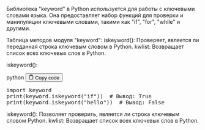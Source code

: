 <p>Библиотека "keyword" в Python используется для работы с ключевыми словами языка.
Она предоставляет набор функций для проверки и манипуляции ключевыми словами, такими как "if", "for", "while" и другими.</p>
<p>Таблица методов модуля "keyword":
iskeyword(): Проверяет, является ли переданная строка ключевым словом в Python.
kwlist: Возвращает список всех ключевых слов в Python.</p>
<p>iskeyword():</p>
<div class="code-element">
<div class="lang-line">
  <text>python</text>
  <button class="copy-button"
          id="codeb08d4f1bc07e18b67382f1f78e3a3669b"
          onclick="copyCode(codeb08d4f1bc07e18b67382f1f78e3a3669, codeb08d4f1bc07e18b67382f1f78e3a3669b)">
    <svg stroke="currentColor"
         fill="none"
         stroke-width="2"
         viewBox="0 0 24 24"
         stroke-linecap="round"
         stroke-linejoin="round"
         class="h-4 w-4"
         height="1em"
         width="1em"
         xmlns="http://www.w3.org/2000/svg">
      <path d="M16 4h2a2 2 0 0 1 2 2v14a2 2 0 0 1-2 2H6a2 2 0 0 1-2-2V6a2 2 0 0 1 2-2h2"></path>
      <rect x="8" y="2" width="8" height="4" rx="1" ry="1"></rect>
    </svg>
    <text>Copy code</text>
  </button>

</div>
<div class="code" id="codeb08d4f1bc07e18b67382f1f78e3a3669"><div class="highlight"><pre><span></span><span class="kn">import</span> <span class="nn">keyword</span>
<span class="nb">print</span><span class="p">(</span><span class="n">keyword</span><span class="o">.</span><span class="n">iskeyword</span><span class="p">(</span><span class="s2">&quot;if&quot;</span><span class="p">))</span>  <span class="c1"># Вывод: True</span>
<span class="nb">print</span><span class="p">(</span><span class="n">keyword</span><span class="o">.</span><span class="n">iskeyword</span><span class="p">(</span><span class="s2">&quot;hello&quot;</span><span class="p">))</span>  <span class="c1"># Вывод: False</span>
</pre></div></div>
</div>

<p>iskeyword(): Позволяет проверить, является ли строка ключевым словом Python.
kwlist: Возвращает список всех ключевых слов в Python.</p>